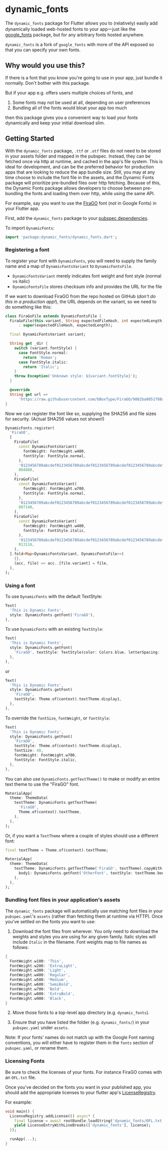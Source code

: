# dynamic_fonts

The `dynamic_fonts` package for Flutter allows you to (relatively) easily add
dynamically loaded web-hosted fonts to your appーjust like the
[google_fonts](https://pub.dev/packages/google_fonts) package, but for any
arbitrary fonts hosted anywhere.

`dynamic_fonts` is a fork of `google_fonts` with more of the API exposed so that
you can specify your own fonts.

## Why would you use this?

If there is a font that you know you're going to use in your app, just bundle it
normally. Don't bother with this package.

But if your app e.g. offers users multiple choices of fonts, and

1. Some fonts may not be used at all, depending on user preferences
2. Bundling all of the fonts would bloat your app too much

then this package gives you a convenient way to load your fonts dynamically and
keep your initial download slim.

## Getting Started

With the `dynamic_fonts` package, `.ttf` or `.otf` files do not need to be
stored in your assets folder and mapped in the pubspec. Instead, they can be
fetched once via http at runtime, and cached in the app's file system. This is
ideal for development, and can be the preferred behavior for production apps
that are looking to reduce the app bundle size. Still, you may at any time
choose to include the font file in the assets, and the Dynamic Fonts package
will prioritize pre-bundled files over http fetching.  Because of this, the
Dynamic Fonts package allows developers to choose between pre-bundling the fonts
and loading them over http, while using the same API.

For example, say you want to use the
[FiraGO](https://github.com/bBoxType/FiraGO) font (*not* in Google Fonts) in
your Flutter app.

First, add the `dynamic_fonts` package to your [pubspec
dependencies](https://pub.dev/packages/dynamic_fonts#-installing-tab-).

To import `DynamicFonts`:

```dart
import 'package:dynamic_fonts/dynamic_fonts.dart';
```

### Registering a font

To register your font with `DynamicFonts`, you will need to supply the family
name and a map of `DynamicFontsVariant` to `DynamicFontsFile`.

- `DynamicFontsVariant` merely indicates font weight and font style (normal vs
  italic)
- `DynamicFontsFile` stores checksum info and provides the URL for the file

If we want to download FiraGO from the repo hosted on GitHub (*don't do this in
a production app!*), the URL depends on the variant, so we need to do something
like this:

```dart
class FiraGoFile extends DynamicFontsFile {
  FiraGoFile(this.variant, String expectedFileHash, int expectedLength)
      : super(expectedFileHash, expectedLength);

  final DynamicFontsVariant variant;

  String get _dir {
    switch (variant.fontStyle) {
      case FontStyle.normal:
        return 'Roman';
      case FontStyle.italic:
        return 'Italic';
    }
    throw Exception('Unknown style: ${variant.fontStyle}');
  }

  @override
  String get url =>
      'https://raw.githubusercontent.com/bBoxType/FiraGO/9882ba0851f88ab904dc237f250db1d45641f45d/Fonts/FiraGO_TTF_1001/$_dir/FiraGO-${variant.toApiFilenamePart()}.ttf';
}
```

Now we can register the font like so, supplying the SHA256 and file sizes for
security. (Actual SHA256 values not shown!)

```dart
DynamicFonts.register(
  'FiraGO',
  [
    FiraGoFile(
      const DynamicFontsVariant(
        fontWeight: FontWeight.w400,
        fontStyle: FontStyle.normal,
      ),
      '0123456789abcdef0123456789abcdef0123456789abcdef0123456789abcdef',
      804888,
    ),
    FiraGoFile(
      const DynamicFontsVariant(
        fontWeight: FontWeight.w700,
        fontStyle: FontStyle.normal,
      ),
      '0123456789abcdef0123456789abcdef0123456789abcdef0123456789abcdef',
      807140,
    ),
    FiraGoFile(
      const DynamicFontsVariant(
        fontWeight: FontWeight.w400,
        fontStyle: FontStyle.italic,
      ),
      '0123456789abcdef0123456789abcdef0123456789abcdef0123456789abcdef',
      813116,
    ),
  ].fold<Map<DynamicFontsVariant, DynamicFontsFile>>(
    {},
    (acc, file) => acc..[file.variant] = file,
  ),
);
```

### Using a font

To use `DynamicFonts` with the default TextStyle:

```dart
Text(
  'This is Dynamic Fonts',
  style: DynamicFonts.getFont('FiraGO'),
),
```

To use `DynamicFonts` with an existing `TextStyle`:

```dart
Text(
  'This is Dynamic Fonts',
  style: DynamicFonts.getFont(
    'FiraGO', textStyle: TextStyle(color: Colors.blue, letterSpacing: .5),
  ),
),
```

or

```dart
Text(
  'This is Dynamic Fonts',
  style: DynamicFonts.getFont(
    'FiraGO',
    textStyle: Theme.of(context).textTheme.display1,
  ),
),
```

To override the `fontSize`, `fontWeight`, or `fontStyle`:

```dart
Text(
  'This is Dynamic Fonts',
  style: DynamicFonts.getFont(
    'FiraGO',
    textStyle: Theme.of(context).textTheme.display1,
    fontSize: 48,
    fontWeight: FontWeight.w700,
    fontStyle: FontStyle.italic,
  ),
),
```

You can also use `DynamicFonts.getTextTheme()` to make or modify an entire text
theme to use the "FiraGO" font.

```dart
MaterialApp(
  theme: ThemeData(
    textTheme: DynamicFonts.getTextTheme(
      'FiraGO',
      Theme.of(context).textTheme,
    ),
  ),
);
```

Or, if you want a `TextTheme` where a couple of styles should use a different
font:

```dart
final textTheme = Theme.of(context).textTheme;

MaterialApp(
  theme: ThemeData(
    textTheme: DynamicFonts.getTextTheme('FiraGO', textTheme).copyWith(
      body1: DynamicFonts.getFont('OtherFont', textStyle: textTheme.body1),
    ),
  ),
);
```

### Bundling font files in your application's assets

The `dynamic_fonts` package will automatically use matching font files in your
`pubspec.yaml`'s `assets` (rather than fetching them at runtime via HTTP). Once
you've settled on the fonts you want to use:

1. Download the font files from wherever.  You only need to download the weights
and styles you are using for any given family.  Italic styles will include
`Italic` in the filename. Font weights map to file names as follows:

```dart
{
  FontWeight.w100: 'Thin',
  FontWeight.w200: 'ExtraLight',
  FontWeight.w300: 'Light',
  FontWeight.w400: 'Regular',
  FontWeight.w500: 'Medium',
  FontWeight.w600: 'SemiBold',
  FontWeight.w700: 'Bold',
  FontWeight.w800: 'ExtraBold',
  FontWeight.w900: 'Black',
}
```

2. Move those fonts to a top-level app directory (e.g. `dynamic_fonts`).

3. Ensure that you have listed the folder (e.g. `dynamic_fonts/`) in your
   `pubspec.yaml` under `assets`.

Note: If your fonts' names do not match up with the Google Font naming
conventions, you will either have to register them in the `fonts` section of
`pubspec.yaml`, or rename them.

### Licensing Fonts
Be sure to check the licenses of your fonts. For instance FiraGO comes with an
`OFL.txt` file.

Once you've decided on the fonts you want in your published app, you should add
the appropriate licenses to your flutter app's
[LicenseRegistry](https://api.flutter.dev/flutter/foundation/LicenseRegistry-class.html).

For example:
```dart
void main() {
  LicenseRegistry.addLicense(() async* {
    final license = await rootBundle.loadString('dynamic_fonts/OFL.txt');
    yield LicenseEntryWithLineBreaks(['dynamic_fonts'], license);
  });

  runApp(...);
}
```
